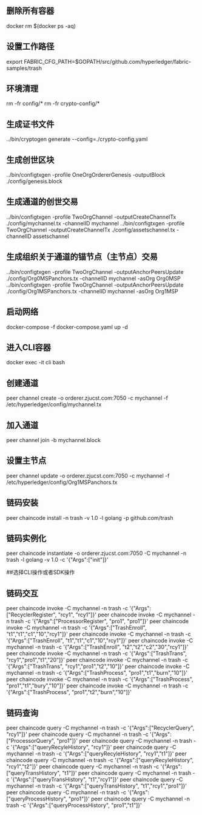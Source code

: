 ## 删除所有容器
docker rm $(docker ps -aq)

## 设置工作路径
export FABRIC_CFG_PATH=$GOPATH/src/github.com/hyperledger/fabric-samples/trash


## 环境清理
rm -fr config/*
rm -fr crypto-config/*

## 生成证书文件
../bin/cryptogen generate --config=./crypto-config.yaml

## 生成创世区块
../bin/configtxgen -profile OneOrgOrdererGenesis -outputBlock ./config/genesis.block

## 生成通道的创世交易
../bin/configtxgen -profile TwoOrgChannel -outputCreateChannelTx ./config/mychannel.tx -channelID mychannel
../bin/configtxgen -profile TwoOrgChannel -outputCreateChannelTx ./config/assetschannel.tx -channelID assetschannel

## 生成组织关于通道的锚节点（主节点）交易
../bin/configtxgen -profile TwoOrgChannel -outputAnchorPeersUpdate ./config/Org0MSPanchors.tx -channelID mychannel -asOrg Org0MSP
../bin/configtxgen -profile TwoOrgChannel -outputAnchorPeersUpdate ./config/Org1MSPanchors.tx -channelID mychannel -asOrg Org1MSP

## 启动网络
docker-compose -f docker-compose.yaml up -d

## 进入CLI容器
docker exec -it cli bash

## 创建通道
peer channel create -o orderer.zjucst.com:7050 -c mychannel -f /etc/hyperledger/config/mychannel.tx

## 加入通道
peer channel join -b mychannel.block

## 设置主节点
peer channel update -o orderer.zjucst.com:7050 -c mychannel -f /etc/hyperledger/config/Org1MSPanchors.tx

## 链码安装
peer chaincode install -n trash -v 1.0 -l golang -p github.com/trash


## 链码实例化

peer chaincode instantiate -o orderer.zjucst.com:7050 -C mychannel -n trash -l golang -v 1.0 -c '{"Args":["init"]}'


##选择CLI操作或者SDK操作
## 链码交互
peer chaincode invoke -C mychannel -n trash -c '{"Args":["RecyclerRegister", "rcy1", "rcy1"]}'
peer chaincode invoke -C mychannel -n trash -c '{"Args":["ProcessorRegister", "pro1", "pro1"]}'
peer chaincode invoke -C mychannel -n trash -c '{"Args":["TrashEnroll", "t1","t1","c1","10","rcy1"]}'
peer chaincode invoke -C mychannel -n trash -c '{"Args":["TrashEnroll", "t1","t1","c1","10","rcy1"]}'
peer chaincode invoke -C mychannel -n trash -c '{"Args":["TrashEnroll", "t2","t2","c2","30","rcy1"]}'
peer chaincode invoke -C mychannel -n trash -c '{"Args":["TrashTrans", "rcy1","pro1","t1","20"]}'
peer chaincode invoke -C mychannel -n trash -c '{"Args":["TrashTrans", "rcy1","pro1","t2","10"]}'
peer chaincode invoke -C mychannel -n trash -c '{"Args":["TrashProcess", "pro1","t1","burn","10"]}'
peer chaincode invoke -C mychannel -n trash -c '{"Args":["TrashProcess", "pro1","t1","bury","10"]}'
peer chaincode invoke -C mychannel -n trash -c '{"Args":["TrashProcess", "pro1","t2","burn","10"]}'




## 链码查询
peer chaincode query -C mychannel -n trash -c '{"Args":["RecyclerQuery", "rcy1"]}'
peer chaincode query -C mychannel -n trash -c '{"Args":["ProcessorQuery", "pro1"]}'
peer chaincode query -C mychannel -n trash -c '{"Args":["queryRecyleHistory", "rcy1"]}'
peer chaincode query -C mychannel -n trash -c '{"Args":["queryRecyleHistory", "rcy1","t1"]}'
peer chaincode query -C mychannel -n trash -c '{"Args":["queryRecyleHistory", "rcy1","t2"]}'
peer chaincode query -C mychannel -n trash -c '{"Args":["queryTransHistory", "t1"]}'
peer chaincode query -C mychannel -n trash -c '{"Args":["queryTransHistory", "t1","rcy1"]}'
peer chaincode query -C mychannel -n trash -c '{"Args":["queryTransHistory", "t1","rcy1","pro1"]}'
peer chaincode query -C mychannel -n trash -c '{"Args":["queryProcessHistory", "pro1"]}'
peer chaincode query -C mychannel -n trash -c '{"Args":["queryProcessHistory", "pro1","t1"]}'








